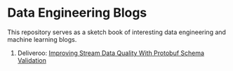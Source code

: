# Data Engineering Blogs

This repository serves as a sketch book of interesting data engineering and machine learning blogs.

1. Deliveroo: [Improving Stream Data Quality With Protobuf Schema Validation](https://deliveroo.engineering/2019/02/05/improving-stream-data-quality-with-protobuf-schema-validation.html)

